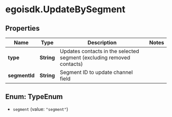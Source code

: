 # egoisdk.UpdateBySegment

## Properties

Name | Type | Description | Notes
------------ | ------------- | ------------- | -------------
**type** | **String** | Updates contacts in the selected segment (excluding removed contacts) | 
**segmentId** | **String** | Segment ID to update channel field | 



## Enum: TypeEnum


* `segment` (value: `"segment"`)




